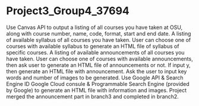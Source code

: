 # Project3_Group4_37694
Use Canvas API to output a listing of all courses you have taken at OSU, along with course number, name, code, format, start and end date.
A listing of available syllabus of all courses you have taken. User can choose one of courses with available syllabus to generate an HTML file of syllabus of specific courses.
A listing of available announcements of all courses you have taken. User can choose one of courses with available announcements, then ask user to generate an HTML file of announcements or not. If input y, then generate an HTML file with announcement.
Ask the user to input key words and number of images to be generated.
Use Google API & Search Engine ID
Google Cloud consule & Programmable Search Engine (provided by Google) to generate an HTML file with information and images. 
Project merged the announcement part in branch3 and completed in branch2.